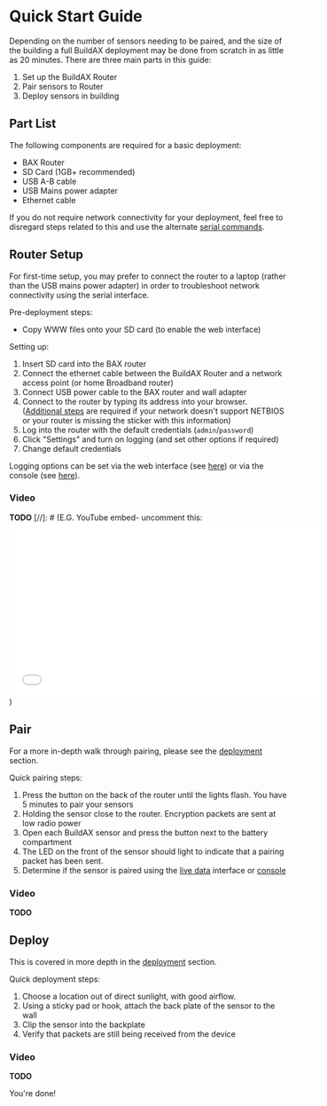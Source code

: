 
# Quick Start Guide


Depending on the number of sensors needing to be paired, and the size of the
building a full BuildAX deployment may be done from scratch in as little as 
20 minutes. There are three main parts in this guide:

 1. Set up the BuildAX Router
 2. Pair sensors to Router
 3. Deploy sensors in building 

## Part List

The following components are required for a basic deployment:
 
 * BAX Router
 * SD Card (1GB+ recommended)
 * USB A-B cable
 * USB Mains power adapter
 * Ethernet cable

If you do not require network connectivity for your deployment, feel free to 
disregard steps related to this and use the alternate [serial commands](commands.md).

## Router Setup

For first-time setup, you may prefer to connect the router to a laptop (rather
than the USB mains power adapter) in order to troubleshoot network connectivity
using the serial interface.

Pre-deployment steps:

 * Copy WWW files onto your SD card (to enable the web interface)

Setting up:

 1. Insert SD card into the BAX router
 2. Connect the ethernet cable between the BuildAX Router and a network access 
 point (or home Broadband router)
 3. Connect USB power cable to the BAX router and wall adapter
 4. Connect to the router by typing its address into your browser.
 ([Additional steps](connecting.md#finding-the-ip-address) are required if your 
 network doesn't support NETBIOS or your router is missing the sticker with 
 this information)
 5. Log into the router with the default credentials (`admin`/`password`)
 6. Click "Settings" and turn on logging (and set other options if required)
 7. Change default credentials

Logging options can be set via the web interface (see [here](user-guide.md#settings))
or via the console (see [here](commands.md#settings)).

### Video

**TODO**
[//]: # (E.G. YouTube embed- uncomment this: <iframe width="560" height="315" src="//www.youtube.com/embed/dZBaF6EE0Cc" frameborder="0" allowfullscreen></iframe>)

## Pair

For a more in-depth walk through pairing, please see the [deployment](deployment.md#pairing-sensors)
section.

Quick pairing steps:

 1. Press the button on the back of the router until the lights flash. You have 5 minutes to pair your sensors
 2. Holding the sensor close to the router. Encryption packets are sent at low radio power
 3. Open each BuildAX sensor and press the button next to the battery compartment
 4. The LED on the front of the sensor should light to indicate that a pairing packet has been sent.
 5. Determine if the sensor is paired using the [live data](user-guide.md#sensors) interface or [console](connecting.md#serial-usb)

### Video

**TODO**


## Deploy

This is covered in more depth in the [deployment](deployment.md#sensor-deployment) 
section.

Quick deployment steps:

 1. Choose a location out of direct sunlight, with good airflow.
 2. Using a sticky pad or hook, attach the back plate of the sensor to the wall
 3. Clip the sensor into the backplate
 4. Verify that packets are still being received from the device

### Video

**TODO**

You're done!
